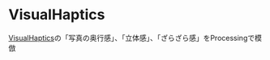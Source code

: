 # VisualHaptics
[VisualHaptics](http://www.persistent.org/visualhaptics.html)の「写真の奥行感」、「立体感」、「ざらざら感」をProcessingで模倣


